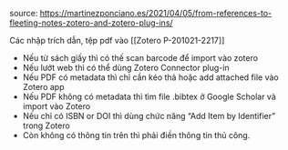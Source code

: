 source: https://martinezponciano.es/2021/04/05/from-references-to-fleeting-notes-zotero-and-zotero-plug-ins/

Các nhập trích dẫn, tệp pdf vào [[Zotero P-201021-2217]]
-   Nếu từ sách giấy thì có thế scan barcode để import vào zotero
-   Nếu lướt web thì có thể dùng Zotero Connector plug-in
-   Nếu PDF có metadata thì chỉ cần kéo thả hoặc add attached file vào Zotero app
-   Nếu PDF không có metadata thì tìm file .bibtex ở Google Scholar và import vào Zotero
-   Nếu chỉ có ISBN or DOI thì dùng chức năng “Add Item by Identifier” trong Zotero
-   Còn không có thông tin trên thì phải điền thông tin thủ công.